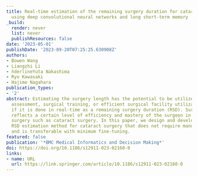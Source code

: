```yaml
---
title: Real-time estimation of the remaining surgery duration for cataract surgery
  using deep convolutional neural networks and long short-term memory
_build:
  render: never
  list: never
  publishResources: false
date: '2023-05-01'
publishDate: '2023-09-20T07:25:25.630908Z'
authors:
- Bowen Wang
- Liangzhi Li
- n̆derlineYuta Nakashima
- Ryo Kawasaki
- Hajime Nagahara
publication_types:
- '2'
abstract: Estimating the surgery length has the potential to be utilized as skill
  assessment, surgical training, or efficient surgical facility utilization especially
  if it is done in real-time as a remaining surgery duration (RSD). Surgical length
  reflects a certain level of efficiency and mastery of the surgeon in a well-standardized
  surgery such as cataract surgery. In this paper, we design and develop a real-time
  RSD estimation method for cataract surgery that does not require manual labeling
  and is transferable with minimum fine-tuning.
featured: false
publication: '*BMC Medical Informatics and Decision Making*'
doi: https://doi.org/10.1186/s12911-023-02160-0
links:
- name: URL
  url: https://link.springer.com/article/10.1186/s12911-023-02160-0
---
```


